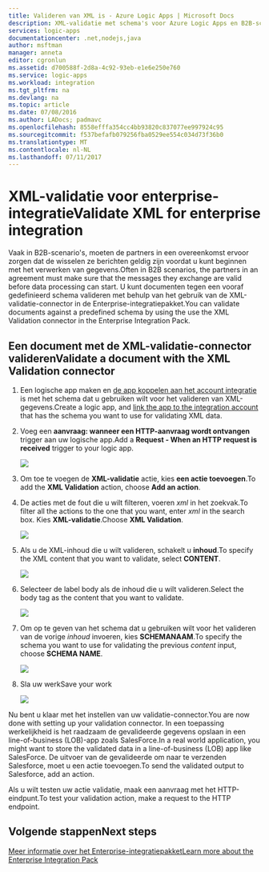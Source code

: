 ```yaml
---
title: Valideren van XML is - Azure Logic Apps | Microsoft Docs
description: XML-validatie met schema's voor Azure Logic Apps en B2B-scenario's met behulp van het Enterprise-integratiepakket
services: logic-apps
documentationcenter: .net,nodejs,java
author: msftman
manager: anneta
editor: cgronlun
ms.assetid: d700588f-2d8a-4c92-93eb-e1e6e250e760
ms.service: logic-apps
ms.workload: integration
ms.tgt_pltfrm: na
ms.devlang: na
ms.topic: article
ms.date: 07/08/2016
ms.author: LADocs; padmavc
ms.openlocfilehash: 8558efffa354cc4bb93820c837077ee997924c95
ms.sourcegitcommit: f537befafb079256fba0529ee554c034d73f36b0
ms.translationtype: MT
ms.contentlocale: nl-NL
ms.lasthandoff: 07/11/2017
---
```

# <a name="validate-xml-for-enterprise-integration"></a><span data-ttu-id="2b7a4-103">XML-validatie voor enterprise-integratie</span><span class="sxs-lookup"><span data-stu-id="2b7a4-103">Validate XML for enterprise integration</span></span>

<span data-ttu-id="2b7a4-104">Vaak in B2B-scenario's, moeten de partners in een overeenkomst ervoor zorgen dat de wisselen ze berichten geldig zijn voordat u kunt beginnen met het verwerken van gegevens.</span><span class="sxs-lookup"><span data-stu-id="2b7a4-104">Often in B2B scenarios, the partners in an agreement must make sure that the messages they exchange are valid before data processing can start.</span></span> <span data-ttu-id="2b7a4-105">U kunt documenten tegen een vooraf gedefinieerd schema valideren met behulp van het gebruik van de XML-validatie-connector in de Enterprise-integratiepakket.</span><span class="sxs-lookup"><span data-stu-id="2b7a4-105">You can validate documents against a predefined schema by using the use the XML Validation connector in the Enterprise Integration Pack.</span></span>

## <a name="validate-a-document-with-the-xml-validation-connector"></a><span data-ttu-id="2b7a4-106">Een document met de XML-validatie-connector valideren</span><span class="sxs-lookup"><span data-stu-id="2b7a4-106">Validate a document with the XML Validation connector</span></span>

1. <span data-ttu-id="2b7a4-107">Een logische app maken en [de app koppelen aan het account integratie](../logic-apps/logic-apps-enterprise-integration-accounts.md "informatie over het koppelen van een integratie-account aan een logische app") is met het schema dat u gebruiken wilt voor het valideren van XML-gegevens.</span><span class="sxs-lookup"><span data-stu-id="2b7a4-107">Create a logic app, and [link the app to the integration account](../logic-apps/logic-apps-enterprise-integration-accounts.md "Learn to link an integration account to a Logic app") that has the schema you want to use for validating XML data.</span></span>

2. <span data-ttu-id="2b7a4-108">Voeg een **aanvraag: wanneer een HTTP-aanvraag wordt ontvangen** trigger aan uw logische app.</span><span class="sxs-lookup"><span data-stu-id="2b7a4-108">Add a **Request - When an HTTP request is received** trigger to your logic app.</span></span>

    ![](./media/logic-apps-enterprise-integration-xml/xml-1.png)

3. <span data-ttu-id="2b7a4-109">Om toe te voegen de **XML-validatie** actie, kies **een actie toevoegen**.</span><span class="sxs-lookup"><span data-stu-id="2b7a4-109">To add the **XML Validation** action, choose **Add an action**.</span></span>

4. <span data-ttu-id="2b7a4-110">De acties met de fout die u wilt filteren, voeren *xml* in het zoekvak.</span><span class="sxs-lookup"><span data-stu-id="2b7a4-110">To filter all the actions to the one that you want, enter *xml* in the search box.</span></span> <span data-ttu-id="2b7a4-111">Kies **XML-validatie**.</span><span class="sxs-lookup"><span data-stu-id="2b7a4-111">Choose **XML Validation**.</span></span>

    ![](./media/logic-apps-enterprise-integration-xml/xml-2.png)

5. <span data-ttu-id="2b7a4-112">Als u de XML-inhoud die u wilt valideren, schakelt u **inhoud**.</span><span class="sxs-lookup"><span data-stu-id="2b7a4-112">To specify the XML content that you want to validate, select **CONTENT**.</span></span>

    ![](./media/logic-apps-enterprise-integration-xml/xml-1-5.png)

6. <span data-ttu-id="2b7a4-113">Selecteer de label body als de inhoud die u wilt valideren.</span><span class="sxs-lookup"><span data-stu-id="2b7a4-113">Select the body tag as the content that you want to validate.</span></span>

    ![](./media/logic-apps-enterprise-integration-xml/xml-3.png)

7. <span data-ttu-id="2b7a4-114">Om op te geven van het schema dat u gebruiken wilt voor het valideren van de vorige *inhoud* invoeren, kies **SCHEMANAAM**.</span><span class="sxs-lookup"><span data-stu-id="2b7a4-114">To specify the schema you want to use for validating the previous *content* input, choose **SCHEMA NAME**.</span></span>

    ![](./media/logic-apps-enterprise-integration-xml/xml-4.png)

8. <span data-ttu-id="2b7a4-115">Sla uw werk</span><span class="sxs-lookup"><span data-stu-id="2b7a4-115">Save your work</span></span>  

    ![](./media/logic-apps-enterprise-integration-xml/xml-5.png)

<span data-ttu-id="2b7a4-116">Nu bent u klaar met het instellen van uw validatie-connector.</span><span class="sxs-lookup"><span data-stu-id="2b7a4-116">You are now done with setting up your validation connector.</span></span> <span data-ttu-id="2b7a4-117">In een toepassing werkelijkheid is het raadzaam de gevalideerde gegevens opslaan in een line-of-business (LOB)-app zoals SalesForce.</span><span class="sxs-lookup"><span data-stu-id="2b7a4-117">In a real world application, you might want to store the validated data in a line-of-business (LOB) app like SalesForce.</span></span> <span data-ttu-id="2b7a4-118">De uitvoer van de gevalideerde om naar te verzenden Salesforce, moet u een actie toevoegen.</span><span class="sxs-lookup"><span data-stu-id="2b7a4-118">To send the validated output to Salesforce, add an action.</span></span>

<span data-ttu-id="2b7a4-119">Als u wilt testen uw actie validatie, maak een aanvraag met het HTTP-eindpunt.</span><span class="sxs-lookup"><span data-stu-id="2b7a4-119">To test your validation action, make a request to the HTTP endpoint.</span></span>

## <a name="next-steps"></a><span data-ttu-id="2b7a4-120">Volgende stappen</span><span class="sxs-lookup"><span data-stu-id="2b7a4-120">Next steps</span></span>
[<span data-ttu-id="2b7a4-121">Meer informatie over het Enterprise-integratiepakket</span><span class="sxs-lookup"><span data-stu-id="2b7a4-121">Learn more about the Enterprise Integration Pack</span></span>](../logic-apps/logic-apps-enterprise-integration-overview.md "meer informatie over Enterprise Integration Pack")   

